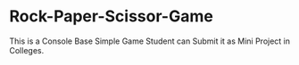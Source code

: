 # Rock-Paper-Scissor-Game
This is a Console Base Simple Game Student can Submit it as Mini Project in Colleges.
